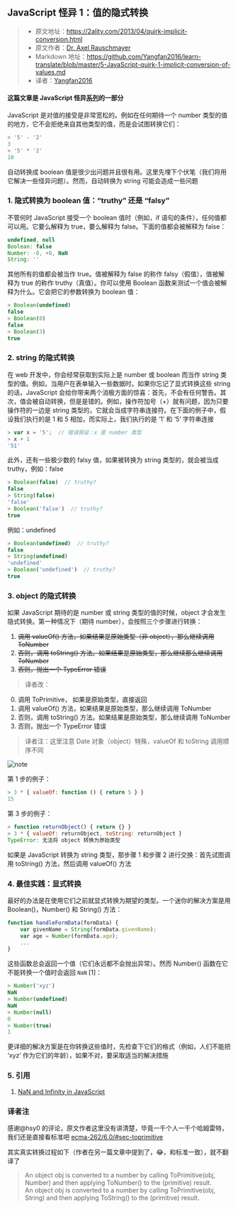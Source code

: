## JavaScript 怪异 1：值的隐式转换

> - 原文地址：https://2ality.com/2013/04/quirk-implicit-conversion.html
> - 原文作者：[Dr. Axel Rauschmayer](https://github.com/rauschma)
> - Markdown 地址：https://github.com/Yangfan2016/learn-translate/blob/master/5-JavaScript-quirk-1-implicit-conversion-of-values.md
> - 译者：[Yangfan2016](https://github.com/Yangfan2016)


#### 这篇文章是 JavaScript 怪异[系列](http://2ality.com/2013/04/12quirks.html)的一部分

JavaScript 是对值的接受是非常宽松的。例如在任何期待一个 number 类型的值的地方，它不会拒绝来自其他类型的值，而是会试图转换它们：

```js
> '5' - '2'
3
> '5' * '2'
10
```

自动转换成 boolean 值是很少出问题并且很有用。这里先埋下个伏笔（我们将用它解决一些怪异问题）。然而，自动转换为 string 可能会造成一些问题

### 1. 隐式转换为 boolean 值：“truthy” 还是 “falsy”

不管何时 JavaScript 接受一个 boolean 值时（例如，if 语句的条件），任何值都可以用。它要么解释为 true，要么解释为 false。下面的值都会被解释为 false：

```js
undefined, null
Boolean: false
Number: -0, +0, NaN
String: ''
```

其他所有的值都会被当作 true。值被解释为 false 的称作 falsy（假值），值被解释为 true 的称作 truthy（真值）。你可以使用 Boolean 函数来测试一个值会被解释为什么。它会把它的参数转换为 boolean 值：
    
```js    
> Boolean(undefined)
false
> Boolean(0)
false
> Boolean(3)
true
```

### 2. string 的隐式转换

在 web 开发中，你会经常获取到实际上是 number 或 boolean 而当作 string 类型的值。例如，当用户在表单输入一些数据时。如果你忘记了显式转换这些 string 的话，JavaScript 会给你带来两个消极方面的惊喜：首先，不会有任何警告。其次，值会被自动转换，但是是错的。例如，操作符加号（+）就有问题，因为只要操作符的一边是 string 类型的，它就会当成字符串连接符。在下面的例子中，假设我们执行的是 1 和 5 相加，而实际上，我们执行的是 ‘1’ 和 ‘5’ 字符串连接

```js
> var x = '5';  // 错误假设：x 是 number 类型
> x + 1
'51'
```

此外，还有一些极少数的 falsy 值，如果被转换为 string 类型的，就会被当成 truthy，例如：false

```js
> Boolean(false)  // truthy?
false
> String(false)
'false'
> Boolean('false')  // truthy?
true
```


例如：undefined

```js
> Boolean(undefined)  // truthy?
false
> String(undefined)
'undefined'
> Boolean('undefined')  // truthy?
true
```


### 3. object 的隐式转换

如果 JavaScript 期待的是 number 或 string 类型的值的时候，object 才会发生隐式转换。第一种情况下（期待 number），会按照三个步骤进行转换：

1. ~~调用 valueOf() 方法，如果结果是原始类型（非 object），那么继续调用 ToNumber~~
2. ~~否则，调用 toString() 方法。如果结果是原始类型，那么继续那么继续调用 ToNumber~~
3. ~~否则，抛出一个 TypeError 错误~~


> 译者改：  
0. 调用 ToPrimitive， 如果是原始类型，直接返回
1. 调用 valueOf() 方法，如果结果是原始类型，那么继续调用 ToNumber
2. 否则，调用 toString() 方法。如果结果是原始类型，那么继续调用 ToNumber
3. 否则，抛出一个 TypeError 错误

> 译者注：这里注意 Date 对象（object）特殊，valueOf 和 toString 调用顺序不同

![note](https://user-gold-cdn.xitu.io/2019/7/26/16c2e51e8f21f5b0?w=1696&h=274&f=png&s=116000) 


第 1 步的例子：

```js
> 3 * { valueOf: function () { return 5 } }
15
```


第 3 步的例子：

```js
> function returnObject() { return {} }
> 3 * { valueOf: returnObject, toString: returnObject }
TypeError: 无法将 object 转换为原始类型
```

如果是 JavaScript 转换为 string 类型，那步骤 1 和步骤 2 进行交换：首先试图调用 toString() 方法，然后调用 valueOf() 方法

### 4. 最佳实践：显式转换

最好的办法是在使用它们之前就显式转换为期望的类型。一个迷你的解决方案是用 Boolean()，Number() 和 String() 方法：

```js
function handleFormData(formData) {
    var givenName = String(formData.givenName);
    var age = Number(formData.age);
    ...
}
```

这些函数总会返回一个值（它们永远都不会抛出异常）。然而 Number() 函数在它不能转换一个值时会返回 `NaN` \[1\]：

```js
> Number('xyz')
NaN
> Number(undefined)
NaN
> Number(null)
0
> Number(true)
1
```

更详细的解决方案是在你转换这些值时，先检查下它们的格式（例如，人们不能把 ‘xyz’ 作为它们的年龄），如果不对，要采取适当的解决措施

### 5. 引用

1. [NaN and Infinity in JavaScript](https://2ality.com/2012/02/nan-infinity.html)




### 译者注

 
感谢@hsy0 的评论，原文作者这里没有讲清楚，毕竟一千个人一千个哈姆雷特，我们还是直接看标准吧 [ecma-262/6.0/#sec-toprimitive](https://www.ecma-international.org/ecma-262/6.0/#sec-toprimitive)  

其实真实转换过程如下（作者在另一篇文章中提到了，😂，和标准一致），就不翻译了  
> An object obj is converted to a number by calling ToPrimitive(obj, Number) and then applying ToNumber() to the (primitive) result.  
An object obj is converted to a number by calling ToPrimitive(obj, String) and then applying ToString() to the (primitive) result.


